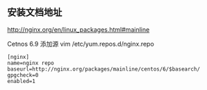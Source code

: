 ## 安装文档地址
http://nginx.org/en/linux_packages.html#mainline

Cetnos 6.9 添加源
vim /etc/yum.repos.d/nginx.repo
```
[nginx]
name=nginx repo
baseurl=http://nginx.org/packages/mainline/centos/6/$basearch/
gpgcheck=0
enabled=1
```

